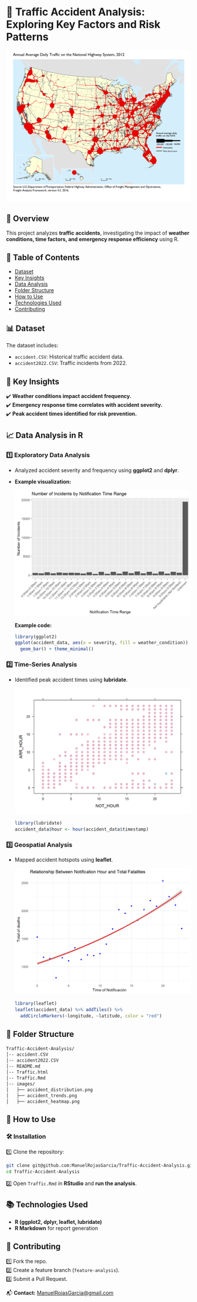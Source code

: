 # 🚦 Traffic Accident Analysis: Exploring Key Factors and Risk Patterns

![Traffic Analysis](images/traffic_banner.png)

## 📌 Overview
This project analyzes **traffic accidents**, investigating the impact of **weather conditions, time factors, and emergency response efficiency** using R.

## 📑 Table of Contents
- [Dataset](#dataset)
- [Key Insights](#key-insights)
- [Data Analysis](#data-analysis)
- [Folder Structure](#folder-structure)
- [How to Use](#how-to-use)
- [Technologies Used](#technologies-used)
- [Contributing](#contributing)

## 📊 Dataset
The dataset includes:
- `accident.CSV`: Historical traffic accident data.
- `accident2022.CSV`: Traffic incidents from 2022.

## 🔬 Key Insights
✔️ **Weather conditions impact accident frequency.**  
✔️ **Emergency response time correlates with accident severity.**  
✔️ **Peak accident times identified for risk prevention.**  

## 📈 Data Analysis in R
### 1️⃣ **Exploratory Data Analysis**
- Analyzed accident severity and frequency using **ggplot2** and **dplyr**.
- **Example visualization:**
  
  ![Accident Distribution](images/accident_distribution.png)
  
  **Example code:**
  ```r
  library(ggplot2)
  ggplot(accident_data, aes(x = severity, fill = weather_condition)) +
    geom_bar() + theme_minimal()
  ```

### 2️⃣ **Time-Series Analysis**
- Identified peak accident times using **lubridate**.
  
  ![Time Series](images/accident_trends.png)
  
  ```r
  library(lubridate)
  accident_data$hour <- hour(accident_data$timestamp)
  ```

### 3️⃣ **Geospatial Analysis**
- Mapped accident hotspots using **leaflet**.
  
  ![Heatmap](images/accident_heatmap.png)
  
  ```r
  library(leaflet)
  leaflet(accident_data) %>% addTiles() %>%
    addCircleMarkers(~longitude, ~latitude, color = "red")
  ```

## 📂 Folder Structure
```
Traffic-Accident-Analysis/
│-- accident.CSV
│-- accident2022.CSV
│-- README.md
│-- Traffic.html
│-- Traffic.Rmd
│-- images/
│   ├── accident_distribution.png
│   ├── accident_trends.png
│   ├── accident_heatmap.png
```

## 🚀 How to Use
### 🛠 Installation
1️⃣ Clone the repository:
```sh
git clone git@github.com:ManuelRojasGarcia/Traffic-Accident-Analysis.git
cd Traffic-Accident-Analysis
```
2️⃣ Open `Traffic.Rmd` in **RStudio** and **run the analysis**.

## 📚 Technologies Used
- **R (ggplot2, dplyr, leaflet, lubridate)**
- **R Markdown** for report generation

## 🚀 Contributing
1️⃣ Fork the repo.  
2️⃣ Create a feature branch (`feature-analysis`).  
3️⃣ Submit a Pull Request.

📬 **Contact:** ManuelRojasGarcia@gmail.com


